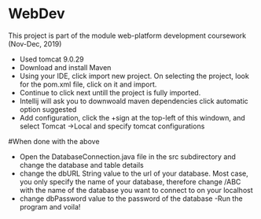 # WebDev
This project is part of the module web-platform development coursework (Nov-Dec, 2019)
- Used tomcat 9.0.29
- Download and install Maven
- Using your IDE, click import new project. On selecting the project, look for the pom.xml file, click on it and import.
- Continue to click next untill the project is fully imported.
- Intellij will ask you to downwoald maven dependencies click automatic option suggested
- Add configuration, click the +sign at the top-left of this windown, and select Tomcat ->Local and specify tomcat configurations

#When done with the above
- Open the DatabaseConnection.java file in the src subdirectory and change the database and table details
- change the dbURL String value to the url of your database. Most case, you only specify the name of your database, therefore change /ABC with the name of the database you want to connect to on your localhost
- change dbPassword value to the password of the database
-Run the program and voila!
